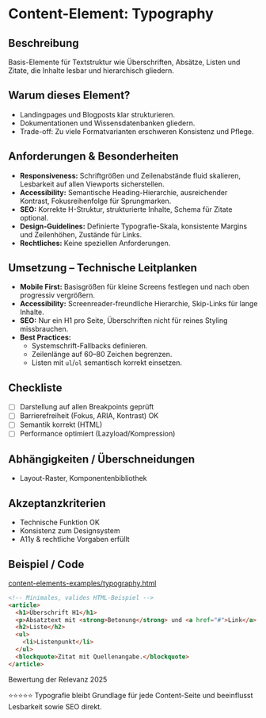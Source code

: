 # Content-Element: Typography

## Beschreibung
Basis-Elemente für Textstruktur wie Überschriften, Absätze, Listen und Zitate, die Inhalte lesbar und hierarchisch gliedern.

## Warum dieses Element?
- Landingpages und Blogposts klar strukturieren.
- Dokumentationen und Wissensdatenbanken gliedern.
- Trade-off: Zu viele Formatvarianten erschweren Konsistenz und Pflege.

## Anforderungen & Besonderheiten
- **Responsiveness:** Schriftgrößen und Zeilenabstände fluid skalieren, Lesbarkeit auf allen Viewports sicherstellen.
- **Accessibility:** Semantische Heading-Hierarchie, ausreichender Kontrast, Fokusreihenfolge für Sprungmarken.
- **SEO:** Korrekte H-Struktur, strukturierte Inhalte, Schema für Zitate optional.
- **Design-Guidelines:** Definierte Typografie-Skala, konsistente Margins und Zeilenhöhen, Zustände für Links.
- **Rechtliches:** Keine speziellen Anforderungen.

## Umsetzung – Technische Leitplanken
- **Mobile First:** Basisgrößen für kleine Screens festlegen und nach oben progressiv vergrößern.
- **Accessibility:** Screenreader-freundliche Hierarchie, Skip-Links für lange Inhalte.
- **SEO:** Nur ein H1 pro Seite, Überschriften nicht für reines Styling missbrauchen.
- **Best Practices:**
  - Systemschrift-Fallbacks definieren.
  - Zeilenlänge auf 60–80 Zeichen begrenzen.
  - Listen mit `ul`/`ol` semantisch korrekt einsetzen.

## Checkliste
- [ ] Darstellung auf allen Breakpoints geprüft
- [ ] Barrierefreiheit (Fokus, ARIA, Kontrast) OK
- [ ] Semantik korrekt (HTML)
- [ ] Performance optimiert (Lazyload/Kompression)

## Abhängigkeiten / Überschneidungen
- Layout-Raster, Komponentenbibliothek

## Akzeptanzkriterien
- Technische Funktion OK
- Konsistenz zum Designsystem
- A11y & rechtliche Vorgaben erfüllt

## Beispiel / Code
[content-elements-examples/typography.html](../content-elements-examples/typography.html)

```html
<!-- Minimales, valides HTML-Beispiel -->
<article>
  <h1>Überschrift H1</h1>
  <p>Absatztext mit <strong>Betonung</strong> und <a href="#">Link</a>.</p>
  <h2>Liste</h2>
  <ul>
    <li>Listenpunkt</li>
  </ul>
  <blockquote>Zitat mit Quellenangabe.</blockquote>
</article>
```

Bewertung der Relevanz 2025

⭐⭐⭐⭐⭐ Typografie bleibt Grundlage für jede Content-Seite und beeinflusst Lesbarkeit sowie SEO direkt.
